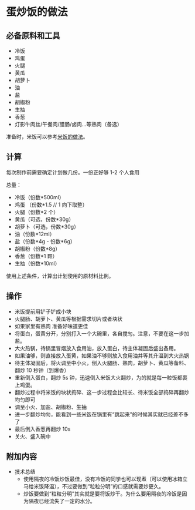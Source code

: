# 蛋炒饭的做法

## 必备原料和工具

* 冷饭
* 鸡蛋
* 火腿
* 黄瓜
* 胡萝卜
* 油
* 盐
* 胡椒粉
* 生抽
* 香葱
* 灯影牛肉丝/午餐肉/腊肠/卤肉...等熟肉（备选）

准备时，米饭可以参考[米饭的做法](./米饭/电饭煲蒸米饭.md)。

## 计算

每次制作前需要确定计划做几份。一份正好够 1-2 个人食用

总量：

* 冷饭（份数*500ml）
* 鸡蛋 （份数*1.5 // 1 向下取整）
* 火腿（份数*2 个）
* 黄瓜（可选，份数*30g）
* 胡萝卜（可选，份数*30g）
* 油（份数*12ml）
* 盐（份数\*4g - 份数*6g）
* 胡椒粉（份数*8g）
* 香葱（份数*1 颗）
* 生抽（份数*10ml）

使用上述条件，计算出计划使用的原材料比例。

## 操作

* 米饭提前用铲子铲成小块
* 火腿肠、胡萝卜、黄瓜等根据需求切片或者块状
* 如果家里有熟肉 准备好味道更佳
* 将蛋白，蛋黄分开，分别打入一个大碗里，各自搅匀。注意，不要在这一步加盐。
* 大火热锅，待锅里冒烟放入食用油，放入蛋白，待主体凝固后盛出备用。
* 如果油够，则直接放入蛋黄，如果油不够则放入食用油并等其升温到大火热锅
* 待主体凝固后，将火调至中小火，倒入火腿肠、熟肉，胡萝卜、黄瓜等备料、翻炒 10 秒钟（到爆香）
* 重新倒入蛋白，翻炒 5s 钟，迅速倒入米饭大火翻炒，为的就是每一粒饭都裹上鸡蛋。
* 翻炒过程中将米饭的块状捣碎、这一步过程会比较长、待米饭全部捣碎再翻炒均匀即可
* 调至小火、加盐、胡椒粉、生抽
* 进一步翻炒均匀，能看到一些米饭在锅里有“跳起来”的时候其实就已经差不多了
* 最后倒入香葱再翻炒 10s
* 关火、盛入碗中

## 附加内容

* 技术总结
  - 使用隔夜的冷饭炒饭最佳，没有冷饭的同学也可以现煮（可以使用冰箱立马给米饭降温），不过要做到“粒粒分明”的口感就需要炒更久。
  - 炒饭要做到“粒粒分明”其实就是要将饭炒干。为什么要用隔夜的冷饭是因为隔夜已经流失了一定的水分。



